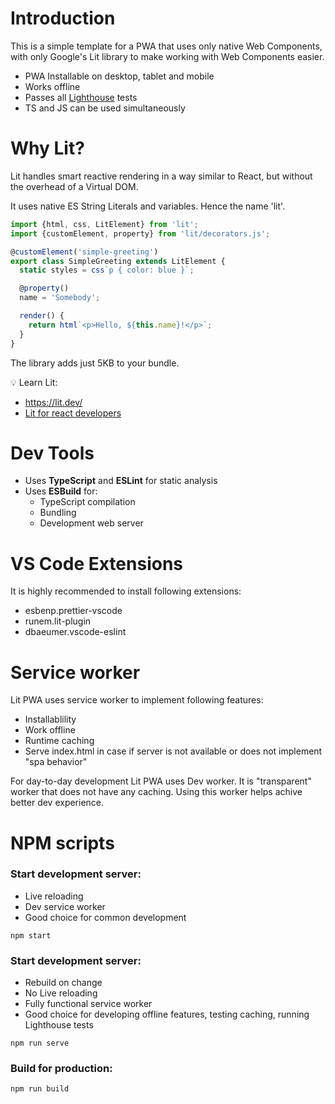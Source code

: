 # Introduction

This is a simple template for a PWA that uses only native Web Components, with only Google's Lit library to make working with Web Components easier.

- PWA Installable on desktop, tablet and mobile
- Works offline
- Passes all [Lighthouse](https://developer.chrome.com/docs/lighthouse/overview/ "Lighthouse overview - Chrome Developers") tests
- TS and JS can be used simultaneously

# Why Lit?

Lit handles smart reactive rendering in a way similar to React, but without the overhead of a Virtual DOM.

It uses native ES String Literals and variables. Hence the name 'lit'.

```typescript
import {html, css, LitElement} from 'lit';
import {customElement, property} from 'lit/decorators.js';

@customElement('simple-greeting')
export class SimpleGreeting extends LitElement {
  static styles = css`p { color: blue }`;

  @property()
  name = 'Somebody';

  render() {
    return html`<p>Hello, ${this.name}!</p>`;
  }
}
```

The library adds just 5KB to your bundle.&#x20;

💡 Learn Lit:

- <https://lit.dev/>&#x20;
- [Lit for react developers](https://codelabs.developers.google.com/codelabs/lit-2-for-react-devs "Lit for React Developers | Google Codelabs")

# Dev Tools

- Uses **TypeScript** and **ESLint** for static analysis
- Uses **ESBuild** for:
  - TypeScript compilation
  - Bundling
  - Development web server

# VS Code Extensions

It is highly recommended to install following extensions:

- esbenp.prettier-vscode
- runem.lit-plugin
- dbaeumer.vscode-eslint

# Service worker
Lit PWA uses service worker to implement following features: 

- Installablility
- Work offline
- Runtime caching
- Serve index.html in case if server is not available or does not implement "spa behavior"

For day-to-day development Lit PWA uses Dev worker. It is "transparent" worker that does not have any caching. Using this worker helps achive better dev experience. 

# NPM scripts

### Start development server:

- Live reloading
- Dev service worker
- Good choice for common development

```
npm start
```

### Start development server:

- Rebuild on change
- No Live reloading
- Fully functional service worker
- Good choice for developing offline features, testing caching, running Lighthouse tests

```
npm run serve
```

### Build for production:

```
npm run build
```
